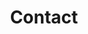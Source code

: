 ---
page_icon: meeting
page_id: contact
page_stylesheet: contact
theme: dark
title: Contact
_fieldset: contact
_template: contact
---